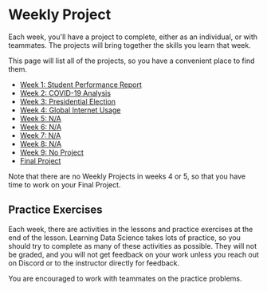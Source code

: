 # Weekly Project

Each week, you'll have a project to complete, either as an individual, or with 
teammates. The projects will bring together the skills you learn that week.

This page will list all of the projects, so you have a convenient place to find them.

* [Week 1: Student Performance Report]()
* [Week 2: COVID-19 Analysis]()
* [Week 3: Presidential Election]()
* [Week 4: Global Internet Usage]()
* [Week 5: N/A]()
* [Week 6: N/A]()
* [Week 7: N/A]()
* [Week 8: N/A]()
* [Week 9: No Project]()
* [Final Project]()

Note that there are no Weekly Projects in weeks 4 or 5, so that you have time to
work on your Final Project.

## Practice Exercises

Each week, there are activities in the lessons and practice exercises at the end
of the lesson. Learning Data Science takes lots of practice, so you should
try to complete as many of these activities as possible. They will not be
graded, and you will not get feedback on your work unless you reach out on
Discord or to the instructor directly for feedback.

You are encouraged to work with teammates on the practice problems. 


